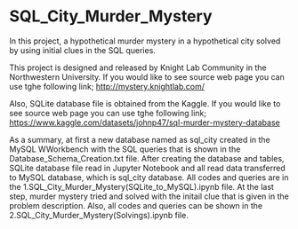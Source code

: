 # SQL_City_Murder_Mystery

In this project, a hypothetical murder mystery in a hypothetical city solved by using initial clues in the SQL queries.

This project is designed and released by Knight Lab Community in the Northwestern University. If you would like to see source web page you can use tghe following link; http://mystery.knightlab.com/

Also, SQLite database file is obtained from the Kaggle. If you would like to see source web page you can use tghe following link; https://www.kaggle.com/datasets/johnp47/sql-murder-mystery-database

As a summary, at first a new database named as sql_city created in the MySQL WWorkbench with the SQL queries that is shown in the Database_Schema_Creation.txt file. After creating the database and tables, SQLite database file read in Jupyter Notebook and all read data transferred to MySQL database, which is sql_city database. All codes and queries are in the 1.SQL_City_Murder_Mystery(SQLite_to_MySQL).ipynb file. At the last step, murder mystery tried and solved with the initail clue that is given in the problem description. Also, all codes and queries can be shown in the 2.SQL_City_Murder_Mystery(Solvings).ipynb file.
